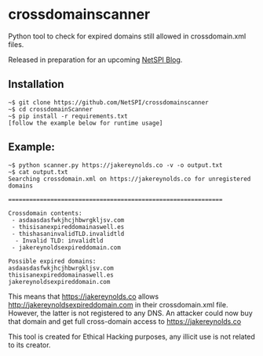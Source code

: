 # crossdomainscanner
Python tool to check for expired domains still allowed in crossdomain.xml files.

Released in preparation for an upcoming [NetSPI Blog](https://blog.netspi.com).
## Installation
```
~$ git clone https://github.com/NetSPI/crossdomainscanner
~$ cd crossdomainScanner
~$ pip install -r requirements.txt
[follow the example below for runtime usage]
```
## Example:

```
~$ python scanner.py https://jakereynolds.co -v -o output.txt
~$ cat output.txt
Searching crossdomain.xml on https://jakereynolds.co for unregistered domains

=============================================================

Crossdomain contents:
 - asdaasdasfwkjhcjhbwrgkljsv.com
 - thisisanexpireddomainaswell.es
 - thishasaninvalidTLD.invalidtld
  - Invalid TLD: invalidtld
 - jakereynoldsexpireddomain.com

Possible expired domains:
asdaasdasfwkjhcjhbwrgkljsv.com
thisisanexpireddomainaswell.es
jakereynoldsexpireddomain.com
```

This means that https://jakereynolds.co allows http://jakereynoldsexpireddomain.com in their crossdomain.xml file.  However, the latter is not registered to any DNS.  An attacker could now buy that domain and get full cross-domain access to https://jakereynolds.co

This tool is created for Ethical Hacking purposes, any illicit use is not related to its creator.
